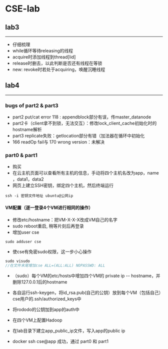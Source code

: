 # CSE-lab

## lab3
---
- 仔细梳理
- while循环等待releasing的线程
- acquire时添加线程到thread[lid]
- release时删去，以此判断是否还有线程在等锁
- new: revoke时若处于acquiring，唤醒沉睡线程

## lab4
---

### bugs of part2 & part3
* part2 put/cat error 118 : appendblock部分有误，传master_datanode
* part2卡（client拿不到锁，无法交互）：修改lock_client_cache初始化时的hostname解析
* part3 replicate失败：getlocation部分有错（加法器在循环中初始化
* 166 readOp fail与 170 wrong version：未解决

### part0 & part1
* 购买
* 在云主机页面可以查看所有主机的信息，手动将四个主机名改为app，name ，data1，data2
* 网页上建立SSH密钥，绑定四个主机，然后终端运行
```
ssh -i 密钥文件地址 ubuntu@公网ip
```

#### VM配置（逐一登录4个VM进行相同的操作）

* 修改etc/hostname：把VM-X-X-X改成VM自己的名字
* sudo reboot重启, 稍等片刻后再登录
* 增加user cse
```
sudo adduser cse
```
* 使cse有免密sudo权限，这一步小心操作
```c
sudo visudo
//在文件末尾增加cse ALL=(ALL:ALL) NOPASSWD: ALL 
```
* （sudo）每个VM的etc/hosts中增加四个VM的 private ip -- hostname，并删除127.0.0.1后的hostname

* 各自运行ssh-keygen，将id_rsa.pub(自己的公钥）放到每个VM（包括自己）cse用户的.ssh/authorized_keys中

* 将rododo的公钥加到app的auth中

* 在四个VM上配置Hadoop

* 在lab目录下建立app_public_ip文件，写入app的public ip

* docker ssh cse@app 成功，通过 part0 和 part1




